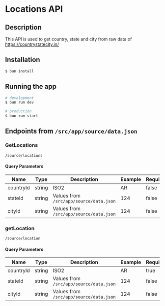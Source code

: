 # Locations API

## Description

This API is used to get country, state and city from raw data of https://countrystatecity.in/

## Installation

```bash
$ bun install
```

## Running the app

```bash
# development
$ bun run dev

# production
$ bun run start
```

## Endpoints from `/src/app/source/data.json`

### GetLocations

`/source/locations`

#### Query Parameters

| Name      | Type   | Description                             | Example | Required |
| --------- | ------ | --------------------------------------- | ------- | -------- |
| countryId | string | ISO2                                    | AR      | false    |
| stateId   | string | Values from `/src/app/source/data.json` | 124     | false    |
| cityId    | string | Values from `/src/app/source/data.json` | 124     | false    |

### getLocation

`/source/location`

#### Query Parameters

| Name      | Type   | Description                             | Example | Required |
| --------- | ------ | --------------------------------------- | ------- | -------- |
| countryId | string | ISO2                                    | AR      | true     |
| stateId   | string | Values from `/src/app/source/data.json` | 124     | false    |
| cityId    | string | Values from `/src/app/source/data.json` | 124     | false    |
